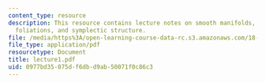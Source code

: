 ```yaml
---
content_type: resource
description: This resource contains lecture notes on smooth manifolds, geometry of
  foliations, and symplectic structure.
file: /media/https%3A/open-learning-course-data-rc.s3.amazonaws.com/18-969-topics-in-geometry-dirac-geometry-fall-2006/0977bd35075df6dbd9ab50071f0c86c3_lecture1.pdf
file_type: application/pdf
resourcetype: Document
title: lecture1.pdf
uid: 0977bd35-075d-f6db-d9ab-50071f0c86c3
---
```

